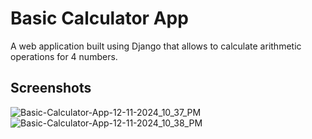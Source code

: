 # Basic Calculator App

A web application built using Django that allows to calculate arithmetic operations for 4 numbers.

## Screenshots

![Basic-Calculator-App-12-11-2024_10_37_PM](https://github.com/user-attachments/assets/42b302a1-c6c3-4a52-a342-68fba406003f)
![Basic-Calculator-App-12-11-2024_10_38_PM](https://github.com/user-attachments/assets/4079d4f4-26d6-45a8-b91b-af79ab6d2edf)
